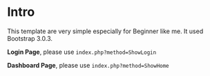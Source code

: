 # Intro
This template are very simple especially for Beginner like me. It used Bootstrap 3.0.3.

**Login Page**, please use `index.php?method=ShowLogin`

**Dashboard Page**, please use `index.php?method=ShowHome`
